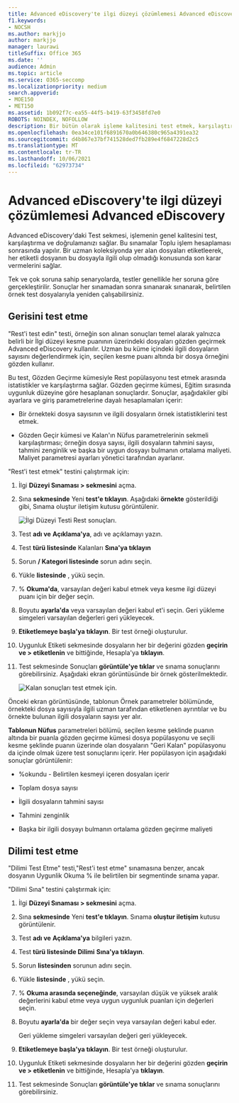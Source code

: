 ```yaml
---
title: Advanced eDiscovery'te ilgi düzeyi çözümlemesi Advanced eDiscovery
f1.keywords:
- NOCSH
ms.author: markjjo
author: markjjo
manager: laurawi
titleSuffix: Office 365
ms.date: ''
audience: Admin
ms.topic: article
ms.service: O365-seccomp
ms.localizationpriority: medium
search.appverid:
- MOE150
- MET150
ms.assetid: 1b092f7c-ea55-44f5-b419-63f3458fd7e0
ROBOTS: NOINDEX, NOFOLLOW
description: Bir bütün olarak işleme kalitesini test etmek, karşılaştırmak ve doğrulamak için Advanced eDiscovery sonra Test sekmesini kullanmayı öğrenin.
ms.openlocfilehash: 0ea34ce101f6891670a0b646380c965a4391ea32
ms.sourcegitcommit: d4b867e37bf741528ded7fb289e4f6847228d2c5
ms.translationtype: MT
ms.contentlocale: tr-TR
ms.lasthandoff: 10/06/2021
ms.locfileid: "62973734"
---
```

# <a name="test-relevance-analysis-in-advanced-ediscovery"></a>Advanced eDiscovery'te ilgi düzeyi çözümlemesi Advanced eDiscovery
  
Advanced eDiscovery'daki Test sekmesi, işlemenin genel kalitesini test, karşılaştırma ve doğrulamanızı sağlar. Bu sınamalar Toplu işlem hesaplaması sonrasında yapılır. Bir uzman koleksiyonda yer alan dosyaları etiketleerek, her etiketli dosyanın bu dosyayla ilgili olup olmadığı konusunda son karar vermelerini sağlar.
  
Tek ve çok soruna sahip senaryolarda, testler genellikle her soruna göre gerçekleştirilir. Sonuçlar her sınamadan sonra sınanarak sınanarak, belirtilen örnek test dosyalarıyla yeniden çalışabilirsiniz.
  
## <a name="testing-the-rest"></a>Gerisini test etme

"Rest'i test edin" testi, örneğin son alınan sonuçları temel alarak yalnızca belirli bir İlgi düzeyi kesme puanının üzerindeki dosyaları gözden geçirmek Advanced eDiscovery kullanılır. Uzman bu küme içindeki ilgili dosyaların sayısını değerlendirmek için, seçilen kesme puanı altında bir dosya örneğini gözden kullanır.
  
Bu test, Gözden Geçirme kümesiyle Rest popülasyonu test etmek arasında istatistikler ve karşılaştırma sağlar. Gözden geçirme kümesi, Eğitim sırasında uygunluk düzeyine göre hesaplanan sonuçlardır. Sonuçlar, aşağıdakiler gibi ayarlara ve giriş parametrelerine dayalı hesaplamaları içerir:
  
- Bir örnekteki dosya sayısının ve ilgili dosyaların örnek istatistiklerini test etmek.

- Gözden Geçir kümesi ve Kalan'ın Nüfus parametrelerinin sekmeli karşılaştırması; örneğin dosya sayısı, ilgili dosyaların tahmini sayısı, tahmini zenginlik ve başka bir uygun dosyayı bulmanın ortalama maliyeti. Maliyet parametresi ayarları yönetici tarafından ayarlanır.

"Rest'i test etmek" testini çalıştırmak için:

1. İlgi **Düzeyi Sınaması \> sekmesini** açma.

2. Sına **sekmesinde** Yeni **test'e tıklayın**. Aşağıdaki **örnekte** gösterildiği gibi, Sınama oluştur iletişim kutusu görüntülenir.

    ![İlgi Düzeyi Testi Rest sonuçları.](../media/46e6898a-f929-4fd0-88d9-6f91d04b6ce2.png)
  
3. Test **adı ve** **Açıklama'ya**, adı ve açıklamayı yazın.

4. Test **türü listesinde** Kalanları **Sına'ya tıklayın**

5. Sorun **/ Kategori listesinde** sorun adını seçin.

6. Yükle **listesinde** , yükü seçin. 

7. % **Okuma'da**, varsayılan değeri kabul etmek veya kesme ilgi düzeyi puanı için bir değer seçin. 

8. Boyutu **ayarla'da** veya varsayılan değeri kabul et'i seçin. Geri yükleme simgeleri varsayılan değerleri geri yükleyecek.

9. **Etiketlemeye başla'ya tıklayın**. Bir test örneği oluşturulur.

10. Uygunluk Etiketi sekmesinde dosyaların her bir değerini gözden **geçirin ve \> etiketlenin** ve bittiğinde, Hesapla'ya **tıklayın**.

11. Test sekmesinde Sonuçları **görüntüle'ye tıklar** ve sınama sonuçlarını görebilirsiniz. Aşağıdaki ekran görüntüsünde bir örnek gösterilmektedir.

    ![Kalan sonuçları test etmek için.](../media/b95744a9-047d-4c29-992d-04fa7e58e58a.png)
  
Önceki ekran görüntüsünde, tablonun Örnek parametreler bölümünde, örnekteki dosya sayısıyla ilgili uzman tarafından etiketlenen ayrıntılar ve bu örnekte bulunan ilgili dosyaların sayısı yer alır.
  
**Tablonun Nüfus** parametreleri bölümü, seçilen kesme şeklinde puanın altında bir puanla gözden geçirme kümesi dosya popülasyonu ve seçili kesme şeklinde puanın üzerinde olan dosyaların "Geri Kalan" popülasyonu da içinde olmak üzere test sonuçlarını içerir. Her popülasyon için aşağıdaki sonuçlar görüntülenir:
  
- %okundu - Belirtilen kesmeyi içeren dosyaları içerir

- Toplam dosya sayısı

- İlgili dosyaların tahmini sayısı

- Tahmini zenginlik

- Başka bir ilgili dosyayı bulmanın ortalama gözden geçirme maliyeti

## <a name="testing-the-slice"></a>Dilimi test etme

"Dilimi Test Etme" testi,"Rest'i test etme" sınamasına benzer, ancak dosyanın Uygunlik Okuma % ile belirtilen bir segmentinde sınama yapar.

"Dilimi Sına" testini çalıştırmak için:
  
1. İlgi **Düzeyi Sınaması \> sekmesini** açma.

2. Sına **sekmesinde** Yeni **test'e tıklayın**. Sınama **oluştur iletişim** kutusu görüntülenir.

3. Test **adı ve** **Açıklama'ya** bilgileri yazın.

4. Test **türü listesinde Dilimi** **Sına'ya tıklayın**.

5. Sorun **listesinden** sorunun adını seçin.

6. Yükle **listesinde** , yükü seçin.

7. % **Okuma arasında seçeneğinde**, varsayılan düşük ve yüksek aralık değerlerini kabul etme veya uygun uygunluk puanları için değerleri seçin.

8. Boyutu **ayarla'da** bir değer seçin veya varsayılan değeri kabul eder.

    Geri yükleme simgeleri varsayılan değeri geri yükleyecek.

9. **Etiketlemeye başla'ya tıklayın**. Bir test örneği oluşturulur.

10. Uygunluk Etiketi sekmesinde dosyaların her bir değerini gözden **geçirin ve \> etiketlenin** ve bittiğinde, Hesapla'ya **tıklayın**.

11. Test sekmesinde Sonuçları **görüntüle'ye tıklar** ve sınama sonuçlarını görebilirsiniz.
